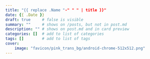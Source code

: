 ```yaml
---
title: "{{ replace .Name "-" " " | title }}"
date: {{ .Date }}
draft: true     # false is visible
summary: ""     # shows on /posts, but not in post.md
description: "" # shows on post.md and in card preview
categories: []  # add to list of categories
tags: []        # add to list of tags
cover:
    image: "favicon/pink_trans_bg/android-chrome-512x512.png"
---
```


